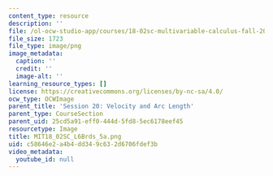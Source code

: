 ```yaml
---
content_type: resource
description: ''
file: /ol-ocw-studio-app/courses/18-02sc-multivariable-calculus-fall-2010/c58646e2a4b4dd349c632d6706fdef3b_MIT18_02SC_L6Brds_5a.png
file_size: 1723
file_type: image/png
image_metadata:
  caption: ''
  credit: ''
  image-alt: ''
learning_resource_types: []
license: https://creativecommons.org/licenses/by-nc-sa/4.0/
ocw_type: OCWImage
parent_title: 'Session 20: Velocity and Arc Length'
parent_type: CourseSection
parent_uid: 25cd5a91-eff0-444d-5fd8-5ec6178eef45
resourcetype: Image
title: MIT18_02SC_L6Brds_5a.png
uid: c58646e2-a4b4-dd34-9c63-2d6706fdef3b
video_metadata:
  youtube_id: null
---
```

